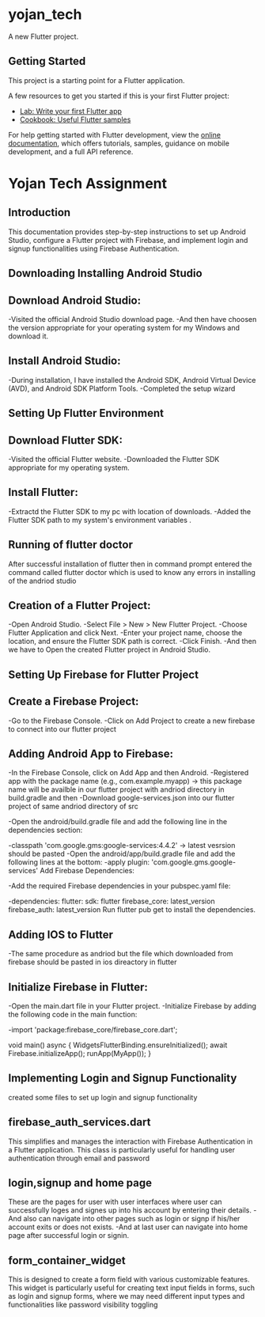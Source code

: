 # yojan_tech

A new Flutter project.

## Getting Started

This project is a starting point for a Flutter application.

A few resources to get you started if this is your first Flutter project:

- [Lab: Write your first Flutter app](https://docs.flutter.dev/get-started/codelab)
- [Cookbook: Useful Flutter samples](https://docs.flutter.dev/cookbook)

For help getting started with Flutter development, view the
[online documentation](https://docs.flutter.dev/), which offers tutorials,
samples, guidance on mobile development, and a full API reference.

# Yojan Tech Assignment

## Introduction

This documentation provides step-by-step instructions to set up Android Studio, configure a Flutter
project with Firebase, and implement login and signup functionalities using Firebase Authentication.

## Downloading Installing Android Studio

## Download Android Studio:

-Visited the official Android Studio download page.
-And then have choosen the version appropriate for your operating system for my Windows and download
it.

## Install Android Studio:

-During installation, I have installed the Android SDK, Android Virtual Device (AVD), and Android
SDK Platform Tools.
-Completed the setup wizard

## Setting Up Flutter Environment

## Download Flutter SDK:

-Visited the official Flutter website.
-Downloaded the Flutter SDK appropriate for my operating system.

## Install Flutter:

-Extractd the Flutter SDK to my pc with location of downloads.
-Added the Flutter SDK path to my system's environment variables .

## Running of flutter doctor

After successful installation of flutter then in command prompt entered the command called flutter
doctor which is used to know any errors in installing of the andriod studio

## Creation of  a Flutter Project:

-Open Android Studio.
-Select File > New > New Flutter Project.
-Choose Flutter Application and click Next.
-Enter your project name, choose the location, and ensure the Flutter SDK path is correct.
-Click Finish.
-And then we have to Open the created Flutter project in Android Studio.

## Setting Up Firebase for Flutter Project

## Create a Firebase Project:

-Go to the Firebase Console.
-Click on Add Project to create a new firebase to connect into our flutter project

## Adding  Android App to Firebase:

-In the Firebase Console, click on Add App and then Android.
-Registered app with the package name (e.g., com.example.myapp) -> this package name will be
availble in our flutter project with andriod directory in build.gradle
and then
-Download google-services.json into our flutter project of same andriod directory of src

-Open the android/build.gradle file and add the following line in the dependencies section:

-classpath 'com.google.gms:google-services:4.4.2' -> latest vesrsion should be pasted
-Open the android/app/build.gradle file and add the following lines at the bottom:
-apply plugin: 'com.google.gms.google-services'
Add Firebase Dependencies:

-Add the required Firebase dependencies in your pubspec.yaml file:

-dependencies:
flutter:
sdk: flutter
firebase_core: latest_version
firebase_auth: latest_version
Run flutter pub get to install the dependencies.

## Adding IOS to Flutter

-The same procedure as andriod but the file which downloaded from firebase should be pasted in ios
direactory in flutter

## Initialize Firebase in Flutter:

-Open the main.dart file in your Flutter project.
-Initialize Firebase by adding the following code in the main function:

-import 'package:firebase_core/firebase_core.dart';

void main() async {
WidgetsFlutterBinding.ensureInitialized();
await Firebase.initializeApp();
runApp(MyApp());
}

## Implementing Login and Signup Functionality

created some files to set up login and signup functionality

## firebase_auth_services.dart

This simplifies and manages the interaction with Firebase Authentication in a Flutter application.
This class is particularly useful for handling user authentication through email and password

## login,signup and home page

These are the pages for user with user interfaces where user can successfully loges and signes up
into his account by entering their details.
-And also can navigate into other pages such as login or signp if his/her account exits or does not
exists.
-And at last user can navigate into home page after successful login or signin.

## form_container_widget

This is designed to create a form field with various customizable features. This widget is
particularly useful for creating text input fields in forms, such as login and signup forms, where
we may need different input types and functionalities like password visibility toggling 

